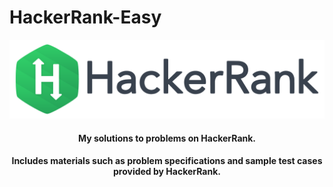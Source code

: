 # HackerRank-Easy


<p align="center" margin-top="20px;">
	<a href="https://www.hackerrank.com/BadDuke"><img src="https://github.com/BadDuke/HackerRank-Easy/blob/master/HackerRankLogoBanner.png" ></a>
</p>
<h4 align="center">My solutions to problems on HackerRank.</h4>
<h4 align="center">Includes materials such as problem specifications and sample test cases provided by HackerRank.</h4>
